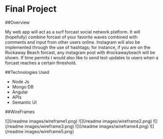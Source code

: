 # Final Project

##Overview

My web app will act as a surf forcast social network platform. It will (hopefully) combine forcast of your favorite waves combined with comments and input from other users online. Instagram will also be implemented through the use of hashtags; for instance, if you are on the Rockaway Beach forcast, any instagram post with #rockawaybeach will be shown. If time permits I would also like to send text updates to users when a forcast reaches a certain threshold. 

##Technologies Used
* Node Js
* Mongo DB
* Angular
* APIs
* Semantic UI

##WireFrames

![](/readme images/wireframe1.png)
![](/readme images/wireframe2.png)
![](/readme images/wireframe3.png)
![](/readme images/wireframe4.png)
![](/readme images/wireframe5.png)